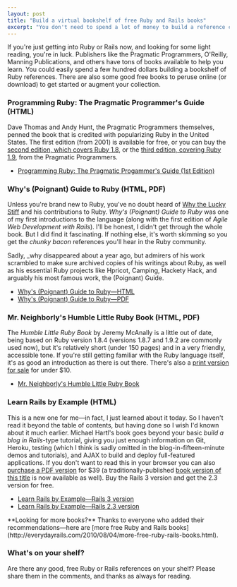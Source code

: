 ```yaml
---
layout: post
title: "Build a virtual bookshelf of free Ruby and Rails books"
excerpt: "You don't need to spend a lot of money to build a reference collection for Ruby and Rails. Here are some free books to help you become a better Rails developer."
---
```


If you're just getting into Ruby or Rails now, and looking for some light reading, you're in luck. Publishers like the Pragmatic Programmers, O'Reilly, Manning Publications, and others have tons of books available to help you learn. You could easily spend a few hundred dollars building a bookshelf of Ruby references. There are also some good free books to peruse online (or download) to get started or augment your collection.

### Programming Ruby: The Pragmatic Programmer's Guide (HTML)

Dave Thomas and Andy Hunt, the Pragmatic Programmers themselves, penned the book that is credited with popularizing Ruby in the United States. The first edition (from 2001) is available for free, or you can buy the [second edition, which covers Ruby 1.8](http://amzn.to/oWYAwN), or the [third edition, covering Ruby 1.9](http://amzn.to/rn1G2b), from the Pragmatic Programmers.

* [Programming Ruby: The Pragmatic Progammer's Guide (1st Edition)](http://ruby-doc.org/docs/ProgrammingRuby/)

### Why's (Poignant) Guide to Ruby (HTML, PDF)

Unless you're brand new to Ruby, you've no doubt heard of [Why the Lucky Stiff](http://en.wikipedia.org/wiki/Why_the_lucky_stiff) and his contributions to Ruby. _Why's (Poignant) Guide to Ruby_ was one of my first introductions to the language (along with the first edition of _Agile Web Development with Rails_). I'll be honest, I didn't get through the whole book. But I did find it fascinating. If nothing else, it's worth skimming so you get the _chunky bacon_ references you'll hear in the Ruby community.

Sadly, _why disappeared about a year ago, but admirers of his work scrambled to make sure archived copies of his writings about Ruby, as well as his essential Ruby projects like Hpricot, Camping, Hackety Hack, and arguably his most famous work, the (Poignant) Guide.

* [Why's (Poignant) Guide to Ruby&mdash;HTML](http://mislav.uniqpath.com/poignant-guide/book/)
* [Why's (Poignant) Guide to Ruby&mdash;PDF](http://www.ember.co.nz/files/resources/whys-poignant-guide-to-ruby.pdf)

### Mr. Neighborly's Humble Little Ruby Book (HTML, PDF)

The _Humble Little Ruby Book_ by Jeremy McAnally is a little out of date, being based on Ruby version 1.8.4 (versions 1.8.7 and 1.9.2 are commonly used now), but it's relatively short (under 150 pages) and in a very friendly, accessible tone. If you're still getting familiar with the Ruby language itself, it's as good an introduction as there is out there. There's also a [print version for sale](http://www.lulu.com/product/paperback/mr-neighborlys-humble-little-ruby-book/498212) for under $10.

* [Mr. Neighborly's Humble Little Ruby Book](http://humblelittlerubybook.com/)

### Learn Rails by Example (HTML)

This is a new one for me&mdash;in fact, I just learned about it today. So I haven't read it beyond the table of contents, but having done so I wish I'd known about it much earlier. Michael Hartl's book goes beyond your basic _build a blog in Rails_-type tutorial, giving you just enough information on Git, Heroku, testing (which I think is sadly omitted in the blog-in-fifteen-minute demos and tutorials), and AJAX to build and deploy full-featured applications. If you don't want to read this in your browser you can also [purchase a PDF version](http://railstutorial.org/#buy) for $39 (a traditionally-published [book version of this title](http://amzn.to/ovOHFn) is now available as well). Buy the Rails 3 version and get the 2.3 version for free.

* [Learn Rails by Example&mdash;Rails 3 version](http://railstutorial.org/book)
* [Learn Rails by Example&mdash;Rails 2.3 version](http://railstutorial.org/book?version=2.3#top)

<div class="alert alert-info" markdown="1">
**Looking for more books?** Thanks to everyone who added their recommendations&mdash;here are [more free Ruby and Rails books](http://everydayrails.com/2010/08/04/more-free-ruby-rails-books.html).
</div>

### What's on your shelf?

Are there any good, free Ruby or Rails references on your shelf? Please share them in the comments, and thanks as always for reading.